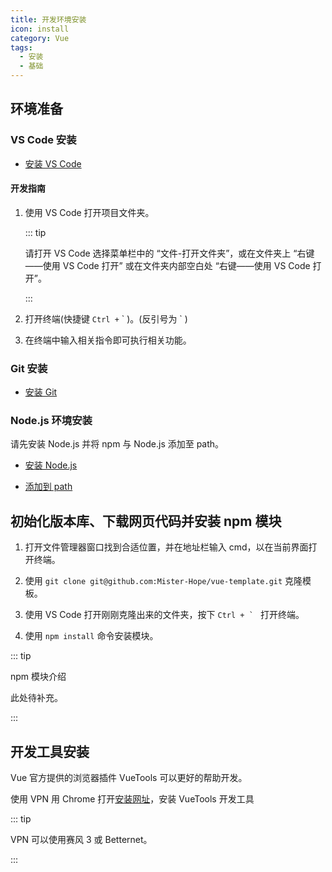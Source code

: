 ```yaml
---
title: 开发环境安装
icon: install
category: Vue
tags:
  - 安装
  - 基础
---
```


## 环境准备

### VS Code 安装

- [安装 VS Code](../../software/vscode/install.md)

#### 开发指南

1. 使用 VS Code 打开项目文件夹。

   ::: tip

   请打开 VS Code 选择菜单栏中的 “文件-打开文件夹”，或在文件夹上 “右键——使用 VS Code 打开” 或在文件夹内部空白处 “右键——使用 VS Code 打开”。

   :::

1. 打开终端(快捷键 `Ctrl +` \` )。(反引号为 \` )

1. 在终端中输入相关指令即可执行相关功能。

### Git 安装

- [安装 Git](../../../software/git/install.md)

### Node.js 环境安装

请先安装 Node.js 并将 npm 与 Node.js 添加至 path。

- [安装 Node.js](../node-js/install.md)

- [添加到 path](../windows/addPath.md)

## 初始化版本库、下载网页代码并安装 npm 模块

1. 打开文件管理器窗口找到合适位置，并在地址栏输入 cmd，以在当前界面打开终端。

1. 使用 `git clone git@github.com:Mister-Hope/vue-template.git` 克隆模板。

1. 使用 VS Code 打开刚刚克隆出来的文件夹，按下 ``Ctrl + ` `` 打开终端。

1. 使用 `npm install` 命令安装模块。

::: tip

npm 模块介绍

此处待补充。

:::

## 开发工具安装

Vue 官方提供的浏览器插件 VueTools 可以更好的帮助开发。

使用 VPN 用 Chrome 打开[安装网址](https://chrome.google.com/webstore/detail/nhdogjmejiglipccpnnnanhbledajbpd)，安装 VueTools 开发工具

::: tip

VPN 可以使用赛风 3 或 Betternet。

:::
